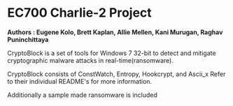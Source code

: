 # EC700 Charlie-2 Project
**Authors : Eugene Kolo, Brett Kaplan, Allie Mellen, Kani Murugan, Raghav Puninchittaya**

CryptoBlock is a set of tools for Windows 7 32-bit to detect and mitigate cryptographic malware attacks in real-time(ransomware).

CryptoBlock consists of ConstWatch, Entropy, Hookcrypt, and Ascii_x
Refer to their individual README's for more information.

Additionally a sample made ransomware is included

